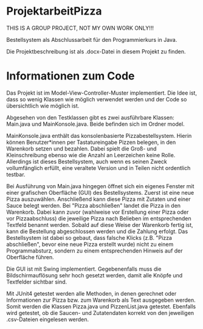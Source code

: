 # ProjektarbeitPizza
THIS IS A GROUP PROJECT, NOT MY OWN WORK ONLY!!! 

Bestellsystem als Abschlussarbeit für den Programmierkurs in Java.

Die Projektbeschreibung ist als .docx-Datei in diesem Projekt zu finden.

# Informationen zum Code
Das Projekt ist im Model-View-Controller-Muster implementiert. Die Idee ist, dass so wenig Klassen wie möglich verwendet werden und der Code so übersichtlich wie möglich ist.

Abgesehen von den Testklassen gibt es zwei ausführbare Klassen: Main.java und MainKonsole.java. Beide befinden sich im Ordner model.

MainKonsole.java enthält das konsolenbasierte Pizzabestellsystem. Hierin können Benutzer*innen per Tastatureingabe Pizzen belegen, in den Warenkorb setzen und bezahlen. Dabei spielt die Groß- und Kleinschreibung ebenso wie die Anzahl an Leerzeichen keine Rolle. Allerdings ist dieses Bestellsystem, auch wenn es seinen Zweck vollumfänglich erfüllt, eine veraltete Version und in Teilen nicht ordentlich testbar.

Bei Ausführung von Main.java hingegen öffnet sich ein eigenes Fenster mit einer grafischen Oberfläche (GUI) des Bestellsystems. Zuerst ist eine neue Pizza auszuwählen. Anschließend kann diese Pizza mit Zutaten und einer Sauce belegt werden. Bei "Pizza abschließen" landet die Pizza in den Warenkorb. Dabei kann zuvor (wahlweise vor Erstellung einer Pizza oder vor Pizzaabschluss) die jeweilige Pizza nach Belieben im entsprechenden Textfeld benannt werden. Sobald auf diese Weise der Warenkorb fertig ist, kann die Bestellung abgeschlossen werden und die Zahlung erfolgt. Das Bestellsystem ist dabei so gebaut, dass falsche Klicks (z.B. "Pizza abschließen", bevor eine neue Pizza erstellt wurde) nicht zu einem Programmabsturz, sondern zu einem entsprechenden Hinweis auf der Oberfläche führen.

Die GUI ist mit Swing implementiert. Gegebenenfalls muss die Bildschirmauflösung sehr hoch gesetzt werden, damit alle Knöpfe und Textfelder sichtbar sind.

Mit JUnit4 getestet werden alle Methoden, in denen gerechnet oder Informationen zur Pizza bzw. zum Warenkorb als Text ausgegeben werden. Somit werden die Klassen Pizza.java und PizzenList.java getestet. Ebenfalls wird getestet, ob die Saucen- und Zutatendaten korrekt von den jeweiligen .csv-Dateien eingelesen werden.
